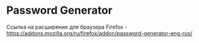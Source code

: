 # Password Generator

Ссылка на расширение для браузера Firefox - https://addons.mozilla.org/ru/firefox/addon/password-generator-eng-rus/
